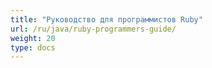 ```yaml
---
title: "Руководство для программистов Ruby"
url: /ru/java/ruby-programmers-guide/
weight: 20
type: docs
---
```

